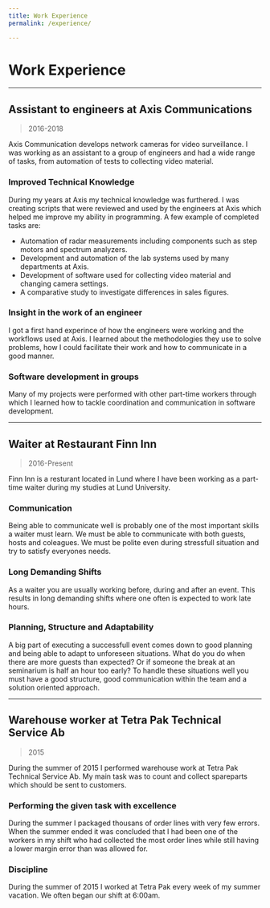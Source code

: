 ```yaml
---
title: Work Experience
permalink: /experience/

---
```

# __Work Experience__

---

## Assistant to engineers at Axis Communications 
> 2016-2018

Axis Communication develops network cameras for video surveillance. 
I was working as an assistant to a group of engineers and had a wide range of tasks, from automation of tests to collecting video material. 

### Improved Technical Knowledge
During my years at Axis my technical knowledge was furthered. I was creating scripts that were reviewed and used by the engineers at Axis which helped me 
improve my ability in programming. A few example of completed tasks are:
- Automation of radar measurements including components such as step motors and spectrum analyzers. 
- Development and automation of the lab systems used by many departments at Axis. 
- Development of software used for collecting video material and changing camera settings.
- A comparative study to investigate differences in sales figures.

### Insight in the work of an engineer
I got a first hand experince of how the engineers were working and the workflows used at Axis. I learned about the methodologies they use to solve problems,
how I could facilitate their work and how to communicate in a good manner.

### Software development in groups 
Many of my projects were performed with other part-time workers through which I learned how to tackle coordination and communication in software development. 
 
---
## Waiter at Restaurant Finn Inn 
> 2016-Present

Finn Inn is a resturant located in Lund where I have been working as a part-time waiter during my studies at Lund University.

### Communication
Being able to communicate well is probably one of the most important skills a waiter must learn. We must be able to communicate with both guests, 
hosts and coleagues. We must be polite even during stressfull situation and try to satisfy everyones needs.

### Long Demanding Shifts
As a waiter you are usually working before, during and after an event. This results in long demanding shifts where one often is expected to work late hours.

### Planning, Structure and Adaptability 
A big part of executing a successfull event comes down to good planning and being able to adapt to unforeseen situations. 
What do you do when there are more guests than expected? Or if someone the break at an seminarium is half an hour too early?
To handle these situations well you must have a good structure, good communication within the team and a solution oriented approach. 

---
## Warehouse worker at Tetra Pak Technical Service Ab  
> 2015

During the summer of 2015 I performed warehouse work at Tetra Pak Technical Service Ab. 
My main task was to count and collect spareparts which should be sent to customers. 

### Performing the given task with excellence
During the summer I packaged thousans of order lines with very few errors. When the summer ended it was concluded that I had been one of the workers in
my shift who had collected the most order lines while still having a lower margin error than was allowed for.

### Discipline
During the summer of 2015 I worked at Tetra Pak every week of my summer vacation. We often began our shift at 6:00am.
